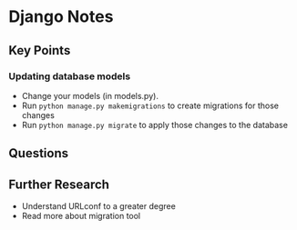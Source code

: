 # Django Notes
## Key Points
### Updating database models
* Change your models (in models.py).
* Run `python manage.py makemigrations` to create migrations for those changes
* Run `python manage.py migrate` to apply those changes to the database

## Questions

## Further Research
* Understand URLconf to a greater degree
* Read more about migration tool